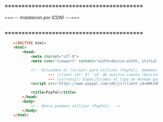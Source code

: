 ### ========================================= ###
###### ===--- Instalacion por (CDN) ---=== ######
### ========================================= ###

```html
	<!DOCTYPE html>
	<html>
		<head>
			<meta charset="utf-8">
			<meta name="viewport" content="width=device-width, initial-scale=1">
			
			<!-- Enlazamos el (script) para utilizar (PayPal), debemos tomar en cuenta lo siguiente en el CDN: 
					--- (client-id): El 'id' de nuestra cuenta (bussiness) de aplicacion.
					--- (currency): Especificamos el tipo de moneda que vamos a utilizar. -->
			<script src="https://www.paypal.com/sdk/js?client-id=AWkJ4F94nvdDU-ORgu5A9l_V6JX6AaQa0rLxGlG-BR9tBYLfyUuxQ49hNO4AtrEWMl0crW_83odEw-gV&currency=MXN" type="text/javascript"></script>

			<title>PayPal</title>
		</head>
		<body>
			<!-- Ahora podemos utilizar (PayPal). -->
		</body>
	</html>
```